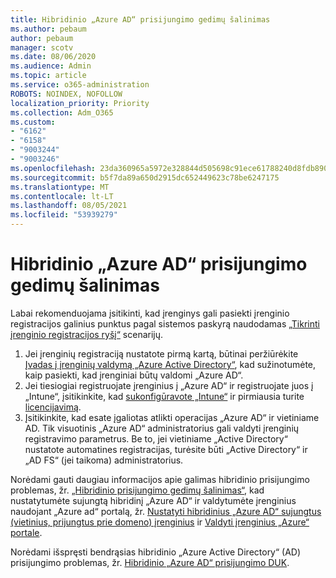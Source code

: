 ```yaml
---
title: Hibridinio „Azure AD“ prisijungimo gedimų šalinimas
ms.author: pebaum
author: pebaum
manager: scotv
ms.date: 08/06/2020
ms.audience: Admin
ms.topic: article
ms.service: o365-administration
ROBOTS: NOINDEX, NOFOLLOW
localization_priority: Priority
ms.collection: Adm_O365
ms.custom:
- "6162"
- "6158"
- "9003244"
- "9003246"
ms.openlocfilehash: 23da360965a5972e328844d505698c91ece61788240d8fdb8909fff3a7ef0d7f
ms.sourcegitcommit: b5f7da89a650d2915dc652449623c78be6247175
ms.translationtype: MT
ms.contentlocale: lt-LT
ms.lasthandoff: 08/05/2021
ms.locfileid: "53939279"
---
```

# <a name="troubleshoot-hybrid-azure-ad-join"></a>Hibridinio „Azure AD“ prisijungimo gedimų šalinimas

Labai rekomenduojama įsitikinti, kad įrenginys gali pasiekti įrenginio registracijos galinius punktus pagal sistemos paskyrą naudodamas [„Tikrinti įrenginio registracijos ryšį“](https://docs.microsoft.com/samples/azure-samples/testdeviceregconnectivity/testdeviceregconnectivity/) scenarijų.

1. Jei įrenginių registraciją nustatote pirmą kartą, būtinai peržiūrėkite Į[vadas į įrenginių valdymą „Azure Active Directory“](https://docs.microsoft.com/samples/azure-samples/testdeviceregconnectivity/testdeviceregconnectivity/), kad sužinotumėte, kaip pasiekti, kad įrenginiai būtų valdomi „Azure AD“.
1. Jei tiesiogiai registruojate įrenginius į „Azure AD“ ir registruojate juos į „Intune“, įsitikinkite, kad [sukonfigūravote „Intune“](https://docs.microsoft.com/mem/intune/enrollment/device-enrollment?WT.mc_id=Portal-Microsoft_Azure_Support) ir pirmiausia turite [licencijavimą](https://docs.microsoft.com/mem/intune/fundamentals/licenses-assign?WT.mc_id=Portal-Microsoft_Azure_Support).
1. Įsitikinkite, kad esate įgaliotas atlikti operacijas „Azure AD“ ir vietiniame AD. Tik visuotinis „Azure AD“ administratorius gali valdyti įrenginių registravimo parametrus. Be to, jei vietiniame „Active Directory“ nustatote automatines registracijas, turėsite būti „Active Directory“ ir „AD FS“ (jei taikoma) administratorius.

Norėdami gauti daugiau informacijos apie galimas hibridinio prisijungimo problemas, žr. [„Hibridinio prisijungimo gedimų šalinimas“](https://docs.microsoft.com/azure/active-directory/devices/troubleshoot-hybrid-join-windows-current), kad nustatytumėte sujungtą hibridinį „Azure AD“ ir valdytumėte įrenginius naudojant „Azure ad“ portalą, žr. [Nustatyti hibridinius „Azure AD“ sujungtus (vietinius, prijungtus prie domeno) įrenginius](https://docs.microsoft.com/azure/active-directory/devices/hybrid-azuread-join-plan?WT.mc_id=Portal-Microsoft_Azure_Support) ir [Valdyti įrenginius „Azure“ portale](https://docs.microsoft.com/azure/active-directory/devices/device-management-azure-portal?WT.mc_id=Portal-Microsoft_Azure_Support).

Norėdami išspręsti bendrąsias hibridinio „Azure Active Directory“ (AD) prisijungimo problemas, žr. [Hibridinio „Azure AD“ prisijungimo DUK](https://docs.microsoft.com/azure/active-directory/devices/faq#hybrid-azure-ad-join-faq).
